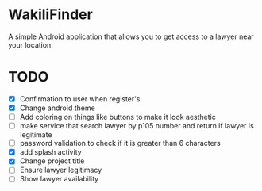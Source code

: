 # WakiliFinder
A simple Android application that allows you to get access to a lawyer near your location.

# TODO

* [x] Confirmation to user when register's
* [x] Change android theme
* [ ] Add coloring on things like buttons to make it look aesthetic
* [ ] make service that search lawyer by p105 number and return if lawyer is legitimate
* [ ] password validation to check if it is greater than 6 characters
* [x] add splash activity
* [x] Change project title
* [ ] Ensure lawyer legitimacy
* [ ] Show lawyer availability